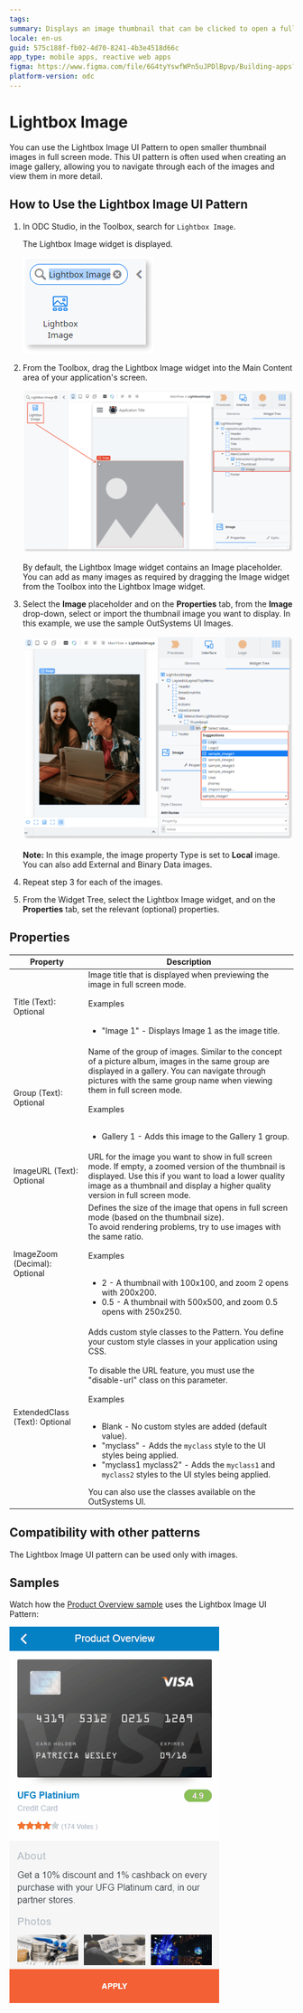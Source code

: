 ```yaml
---
tags: 
summary: Displays an image thumbnail that can be clicked to open a fullscreen image.
locale: en-us
guid: 575c188f-fb02-4d70-8241-4b3e4518d66c
app_type: mobile apps, reactive web apps
figma: https://www.figma.com/file/6G4tyYswfWPn5uJPDlBpvp/Building-apps?type=design&node-id=3203%3A15772&t=ZwHw8hXeFhwYsO5V-1
platform-version: odc
---
```


# Lightbox Image

You can use the Lightbox Image UI Pattern to open smaller thumbnail images in full screen mode. This UI pattern is often used when creating an image gallery, allowing you to navigate through each of the images and view them in more detail.

## How to Use the Lightbox Image UI Pattern

1. In ODC Studio, in the Toolbox, search for `Lightbox Image`.

    The Lightbox Image widget is displayed.

    ![](images/lightboxmob-image-1.png)

1. From the Toolbox, drag the Lightbox Image widget into the Main Content area of your application's screen.

      ![](images/lightboxmob-image-2.png)

      By default, the Lightbox Image widget contains an Image placeholder. You can add as many images as required by dragging the Image widget from the Toolbox into the Lightbox Image widget.

1. Select the **Image** placeholder and on the **Properties** tab, from the **Image** drop-down, select or import the thumbnail image you want to display. In this example, we use the sample OutSystems UI Images.
    
    ![](images/lightboxmob-image-3.png)

    **Note:** In this example, the image property Type is set to **Local** image. You can also add External and Binary Data images.

1. Repeat step 3 for each of the images.

1. From the Widget Tree, select the Lightbox Image widget, and on the **Properties** tab, set the relevant (optional) properties.

## Properties

**Property**                   | **Description**
-------------------------------|--------------------------------------------------------------------------------------------------------------------------------------------------------------------------------------------------------------------------------------------------------------------------------------------------------------------------------------------------------------------------------------------------------------------------------------------------------------------------------------------------------------------------------------------------------------------------------------------------------------------------------------------------------------------------------------------------------------------------------
Title (Text): Optional         | Image title that is displayed when previewing the image in full screen mode.<br/><br/>Examples<br/><br/><ul><li>"Image 1" - Displays Image 1 as the image title.</li></ul>
Group (Text): Optional         | Name of the group of images. Similar to the concept of a picture album, images in the same group are displayed in a gallery. You can navigate through pictures with the same group name when viewing them in full screen mode.<br/><br/>Examples<br/><br/><ul><li>Gallery 1 - Adds this image to the Gallery 1 group.</li></ul>
ImageURL (Text): Optional      | URL for the image you want to show in full screen mode. If empty, a zoomed version of the thumbnail is displayed. Use this if you want to load a lower quality image as a thumbnail and display a higher quality version in full screen mode.
ImageZoom (Decimal): Optional  | Defines the size of the image that opens in full screen mode (based on the thumbnail size).<br/>To avoid rendering problems, try to use images with the same ratio.<br/><br/>Examples<br/><br/><ul><li>2 - A thumbnail with 100x100, and zoom 2 opens with 200x200.</li><li>0.5 - A thumbnail with 500x500, and zoom 0.5 opens with 250x250.</li></ul>
ExtendedClass (Text): Optional | Adds custom style classes to the Pattern. You define your custom style classes in your application using CSS.<br/><br/>To disable the URL feature, you must use the "disable-url" class on this parameter.<br/><br/>Examples<br/><br/><ul><li>Blank - No custom styles are added (default value). </li><li>"myclass" - Adds the ``myclass`` style to the UI styles being applied.</li><li>"myclass1 myclass2" - Adds the ``myclass1`` and ``myclass2`` styles to the UI styles being applied.</li></ul>You can also use the classes available on the OutSystems UI.

## Compatibility with other patterns

The Lightbox Image UI pattern can be used only with images.

## Samples

Watch how the [Product Overview sample](https://silkui.outsystems.com/Samples_Mobile.aspx#Mobile_Details-Samples_ProductOverview) uses the Lightbox Image UI Pattern:

![](images/Sample_LightBoxImage.gif)

